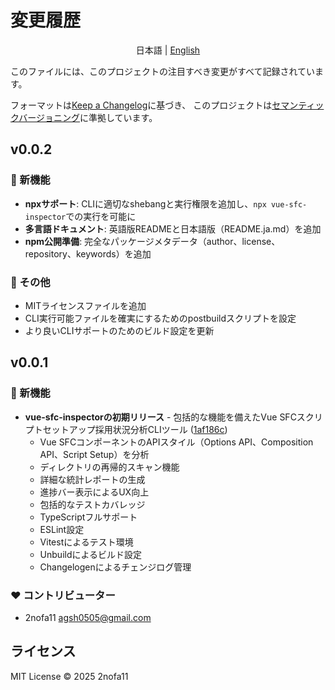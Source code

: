 # 変更履歴

<div align="center">

日本語 | [English](./CHANGELOG.md)

</div>

このファイルには、このプロジェクトの注目すべき変更がすべて記録されています。

フォーマットは[Keep a Changelog](https://keepachangelog.com/ja/)に基づき、
このプロジェクトは[セマンティックバージョニング](https://semver.org/lang/ja/)に準拠しています。

## v0.0.2

### 🎉 新機能

- **npxサポート**: CLIに適切なshebangと実行権限を追加し、`npx vue-sfc-inspector`での実行を可能に
- **多言語ドキュメント**: 英語版READMEと日本語版（README.ja.md）を追加
- **npm公開準備**: 完全なパッケージメタデータ（author、license、repository、keywords）を追加

### 🔨 その他

- MITライセンスファイルを追加
- CLI実行可能ファイルを確実にするためのpostbuildスクリプトを設定
- より良いCLIサポートのためのビルド設定を更新

## v0.0.1

### 🎉 新機能

- **vue-sfc-inspectorの初期リリース** - 包括的な機能を備えたVue SFCスクリプトセットアップ採用状況分析CLIツール ([1af186c](https://github.com/2nofa11/Vue-SFC-Inspector/commit/1af186c))
  - Vue SFCコンポーネントのAPIスタイル（Options API、Composition API、Script Setup）を分析
  - ディレクトリの再帰的スキャン機能
  - 詳細な統計レポートの生成
  - 進捗バー表示によるUX向上
  - 包括的なテストカバレッジ
  - TypeScriptフルサポート
  - ESLint設定
  - Vitestによるテスト環境
  - Unbuildによるビルド設定
  - Changelogenによるチェンジログ管理

### ❤️ コントリビューター

- 2nofa11 <agsh0505@gmail.com>

## ライセンス

MIT License © 2025 2nofa11 